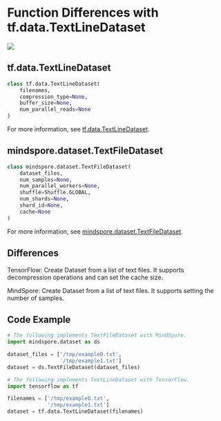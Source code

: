 # Function Differences with tf.data.TextLineDataset

<a href="https://gitee.com/mindspore/docs/blob/r1.11/docs/mindspore/source_en/note/api_mapping/tensorflow_diff/TextLineDataset.md" target="_blank"><img src="https://mindspore-website.obs.cn-north-4.myhuaweicloud.com/website-images/r1.11/resource/_static/logo_source_en.png"></a>

## tf.data.TextLineDataset

```python
class tf.data.TextLineDataset(
    filenames,
    compression_type=None,
    buffer_size=None,
    num_parallel_reads=None
)
```

For more information, see [tf.data.TextLineDataset](https://www.tensorflow.org/versions/r2.6/api_docs/python/tf/data/TextLineDataset).

## mindspore.dataset.TextFileDataset

```python
class mindspore.dataset.TextFileDataset(
    dataset_files,
    num_samples=None,
    num_parallel_workers=None,
    shuffle=Shuffle.GLOBAL,
    num_shards=None,
    shard_id=None,
    cache=None
)
```

For more information, see [mindspore.dataset.TextFileDataset](https://mindspore.cn/docs/en/r1.11/api_python/dataset/mindspore.dataset.TextFileDataset.html#mindspore.dataset.TextFileDataset).

## Differences

TensorFlow: Create Dataset from a list of text files. It supports decompression operations and can set the cache size.

MindSpore: Create Dataset from a list of text files. It supports setting the number of samples.

## Code Example

```python
# The following implements TextFileDataset with MindSpore.
import mindspore.dataset as ds

dataset_files = ['/tmp/example0.txt',
                 '/tmp/example1.txt']
dataset = ds.TextFileDataset(dataset_files)

# The following implements TextLineDataset with TensorFlow.
import tensorflow as tf

filenames = ['/tmp/example0.txt',
             '/tmp/example1.txt']
dataset = tf.data.TextLineDataset(filenames)
```
